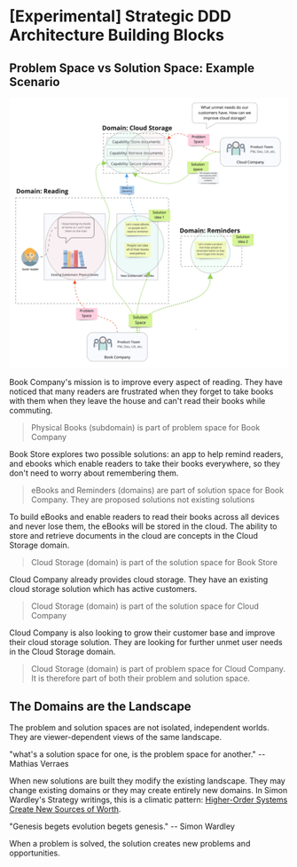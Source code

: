 # [Experimental] Strategic DDD Architecture Building Blocks

## Problem Space vs Solution Space: Example Scenario

![Problem_vs_solution_space](problem_vs_solution_space.jpg)

Book Company's mission is to improve every aspect of reading. They have noticed that many readers are frustrated when they forget to take books with them when they leave the house and can't read their books while commuting. 

>Physical Books (subdomain) is part of problem space for Book Company

Book Store explores two possible solutions: an app to help remind readers, and ebooks which enable readers to take their books everywhere, so they don't need to worry about remembering them.

>eBooks and Reminders (domains) are part of solution space for Book Company. They are proposed solutions not existing solutions

To build eBooks and enable readers to read their books across all devices and never lose them, the eBooks will  be stored in the cloud. The ability to store and retrieve documents in the cloud are concepts in the Cloud Storage domain.

>Cloud Storage (domain) is part of the solution space for Book Store

Cloud Company already provides cloud storage. They have an existing cloud storage solution which has active customers. 

>Cloud Storage (domain) is part of the solution space for Cloud Company

Cloud Company is also looking to grow their customer base and improve their cloud storage solution. They are looking for further unmet user needs in the Cloud Storage domain.

>Cloud Storage (domain) is part of problem space for Cloud Company. It is therefore part of both their problem and solution space.

## The Domains are the Landscape

The problem and solution spaces are not isolated, independent worlds. They are viewer-dependent views of the same landscape.

"what's a solution space for one, is the problem space for another." -- Mathias Verraes

When new solutions are built they modify the existing landscape. They may change existing domains or they may create entirely new domains. In Simon Wardley's Strategy writings, this is a climatic pattern: [Higher-Order Systems Create New Sources of Worth](https://medium.com/wardleymaps/exploring-the-map-ad0266fad59b).

"Genesis begets evolution begets genesis." -- Simon Wardley

When a problem is solved, the solution creates new problems and opportunities.
